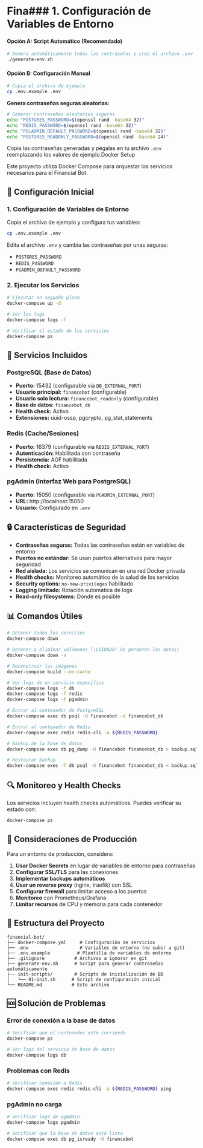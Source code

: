 # Fina### 1. Configuración de Variables de Entorno

#### Opción A: Script Automático (Recomendado)

```bash
# Genera automáticamente todas las contraseñas y crea el archivo .env
./generate-env.sh
```

#### Opción B: Configuración Manual

```bash
# Copia el archivo de ejemplo
cp .env.example .env
```

**Genera contraseñas seguras aleatorias:**

```bash
# Generar contraseñas aleatorias seguras
echo "POSTGRES_PASSWORD=$(openssl rand -base64 32)"
echo "REDIS_PASSWORD=$(openssl rand -base64 32)"
echo "PGLADMIN_DEFAULT_PASSWORD=$(openssl rand -base64 32)"
echo "POSTGRES_READONLY_PASSWORD=$(openssl rand -base64 24)"
```

Copia las contraseñas generadas y pégalas en tu archivo `.env` reemplazando los valores de ejemplo.Docker Setup

Este proyecto utiliza Docker Compose para orquestar los servicios necesarios para el Financial Bot.

## 🚀 Configuración Inicial

### 1. Configuración de Variables de Entorno

Copia el archivo de ejemplo y configura tus variables:

```bash
cp .env.example .env
```

Edita el archivo `.env` y cambia las contraseñas por unas seguras:
- `POSTGRES_PASSWORD`
- `REDIS_PASSWORD` 
- `PGADMIN_DEFAULT_PASSWORD`

### 2. Ejecutar los Servicios

```bash
# Ejecutar en segundo plano
docker-compose up -d

# Ver los logs
docker-compose logs -f

# Verificar el estado de los servicios
docker-compose ps
```

## 🔧 Servicios Incluidos

### PostgreSQL (Base de Datos)
- **Puerto:** 15432 (configurable via `DB_EXTERNAL_PORT`)
- **Usuario principal:** `financebot` (configurable)
- **Usuario solo lectura:** `financebot_readonly` (configurable)
- **Base de datos:** `financebot_db`
- **Health check:** Activo
- **Extensiones:** uuid-ossp, pgcrypto, pg_stat_statements

### Redis (Cache/Sesiones)
- **Puerto:** 16379 (configurable via `REDIS_EXTERNAL_PORT`)
- **Autenticación:** Habilitada con contraseña
- **Persistencia:** AOF habilitada
- **Health check:** Activo

### pgAdmin (Interfaz Web para PostgreSQL)
- **Puerto:** 15050 (configurable via `PGADMIN_EXTERNAL_PORT`)
- **URL:** http://localhost:15050
- **Usuario:** Configurado en `.env`

## 🔒 Características de Seguridad

- **Contraseñas seguras:** Todas las contraseñas están en variables de entorno
- **Puertos no estándar:** Se usan puertos alternativos para mayor seguridad
- **Red aislada:** Los servicios se comunican en una red Docker privada
- **Health checks:** Monitoreo automático de la salud de los servicios
- **Security options:** `no-new-privileges` habilitado
- **Logging limitado:** Rotación automática de logs
- **Read-only filesystems:** Donde es posible

## 📊 Comandos Útiles

```bash
# Detener todos los servicios
docker-compose down

# Detener y eliminar volúmenes (¡CUIDADO! Se perderán los datos)
docker-compose down -v

# Reconstruir las imágenes
docker-compose build --no-cache

# Ver logs de un servicio específico
docker-compose logs -f db
docker-compose logs -f redis
docker-compose logs -f pgadmin

# Entrar al contenedor de PostgreSQL
docker-compose exec db psql -U financebot -d financebot_db

# Entrar al contenedor de Redis
docker-compose exec redis redis-cli -a ${REDIS_PASSWORD}

# Backup de la base de datos
docker-compose exec db pg_dump -U financebot financebot_db > backup.sql

# Restaurar backup
docker-compose exec -T db psql -U financebot financebot_db < backup.sql
```

## 🔍 Monitoreo y Health Checks

Los servicios incluyen health checks automáticos. Puedes verificar su estado con:

```bash
docker-compose ps
```

## 🚨 Consideraciones de Producción

Para un entorno de producción, considera:

1. **Usar Docker Secrets** en lugar de variables de entorno para contraseñas
2. **Configurar SSL/TLS** para las conexiones
3. **Implementar backups automáticos**
4. **Usar un reverse proxy** (nginx, traefik) con SSL
5. **Configurar firewall** para limitar acceso a los puertos
6. **Monitoreo** con Prometheus/Grafana
7. **Limitar recursos** de CPU y memoria para cada contenedor

## 📁 Estructura del Proyecto

```
financial-bot/
├── docker-compose.yml     # Configuración de servicios
├── .env                   # Variables de entorno (no subir a git)
├── .env.example          # Plantilla de variables de entorno
├── .gitignore           # Archivos a ignorar en git
├── generate-env.sh      # Script para generar contraseñas automáticamente
├── init-scripts/        # Scripts de inicialización de BD
│   └── 01-init.sh      # Script de configuración inicial
└── README.md           # Este archivo
```

## 🆘 Solución de Problemas

### Error de conexión a la base de datos
```bash
# Verificar que el contenedor esté corriendo
docker-compose ps

# Ver logs del servicio de base de datos
docker-compose logs db
```

### Problemas con Redis
```bash
# Verificar conexión a Redis
docker-compose exec redis redis-cli -a ${REDIS_PASSWORD} ping
```

### pgAdmin no carga
```bash
# Verificar logs de pgAdmin
docker-compose logs pgadmin

# Verificar que la base de datos esté lista
docker-compose exec db pg_isready -U financebot
```